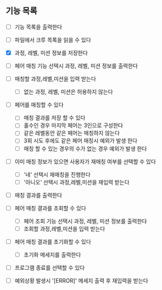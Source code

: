 ## 기능 목록

- [ ] 기능 목록을 출력한다
- [ ] 파일에서 크루 목록을 읽을 수 있다
- [x] 과정, 레벨, 미션 정보를 저장한다
- [ ] 페어 매칭 기능 선택시 과정, 레벨, 미션 정보를 출력한다
- [ ] 매칭할 과정,레벨,미션을 입력 받는다
  - [ ] 없는 과정, 레벨, 미션은 허용하지 않는다
- [ ] 페어를 매칭할 수 있다
  - [ ] 매칭 결과를 저장 할 수 있다
  - [ ] 홀수인 경우 마지막 페어는 3인으로 구성한다
  - [ ] 같은 레벨동안 같은 페어는 매칭하지 않는다
  - [ ] 3회 시도 후에도 같은 페어 매칭시 예외가 발생 한다
  - [ ] 매칭 할 수 있는 경우의 수가 없는 경우 예외가 발생 한다
- [ ] 이미 매칭 정보가 있으면 사용자가 재매칭 여부를 선택할 수 있다
  - [ ] '네' 선택시 재매칭을 진행한다
  - [ ] '아니오' 선택시 과정,레벨,미션을 재입력 받는다
- [ ] 매칭 결과를 출력한다
- [ ] 페어 매칭 결과를 조회할 수 있다
  - [ ] 페어 조회 기능 선택시 과정, 레벨, 미션 정보를 출력한다
  - [ ] 조회할 과정,레벨,미션을 입력 받는다
- [ ] 페어 매칭 결과를 초기화할 수 있다
  - [ ] 초기화 메세지를 출력한다
- [ ] 프로그램 종료를 선택할 수 있다

- [ ] 예외상황 발생시 '[ERROR]' 메세지 출력 후 재입력을 받는다
